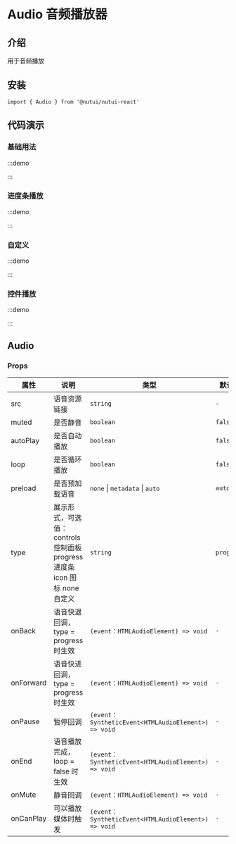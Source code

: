 # Audio 音频播放器

## 介绍

用于音频播放

## 安装

```tsx
import { Audio } from '@nutui/nutui-react'
```

## 代码演示

### 基础用法

:::demo

<CodeBlock src='h5/demo1.tsx'></CodeBlock>

:::

### 进度条播放

:::demo

<CodeBlock src='h5/demo2.tsx'></CodeBlock>

:::

### 自定义

:::demo

<CodeBlock src='h5/demo3.tsx'></CodeBlock>

:::

### 控件播放

:::demo

<CodeBlock src='h5/demo4.tsx'></CodeBlock>

:::

## Audio

### Props

| 属性 | 说明 | 类型 | 默认值 |
| --- | --- | --- | --- |
| src | 语音资源链接 | `string` | `-` |
| muted | 是否静音 | `boolean` | `false` |
| autoPlay | 是否自动播放 | `boolean` | `false` |
| loop | 是否循环播放 | `boolean` | `false` |
| preload | 是否预加载语音 | `none` \| `metadata` \| `auto`| `auto` |
| type | 展示形式，可选值：controls 控制面板 progress 进度条 icon 图标 none 自定义 | `string` | `progress` |
| onBack | 语音快退回调，type = progress 时生效 | `(event：HTMLAudioElement) => void` | `-` |
| onForward | 语音快进回调，type = progress 时生效 | `(event：HTMLAudioElement) => void` | `-` |
| onPause | 暂停回调 | `(event：SyntheticEvent<HTMLAudioElement>) => void` | `-` |
| onEnd | 语音播放完成，loop = false 时生效 | `(event：SyntheticEvent<HTMLAudioElement>) => void` | `-` |
| onMute | 静音回调 | `(event：HTMLAudioElement) => void` | `-` |
| onCanPlay | 可以播放媒体时触发 | `(event：SyntheticEvent<HTMLAudioElement>) => void` | `-` |